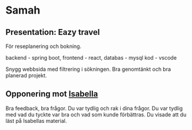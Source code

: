 # Samah

## Presentation: Eazy travel

För reseplanering och bokning.

backend - spring boot,
frontend - react,
databas - mysql
kod - vscode

Snygg webbsida med filtrering i sökningen.
Bra genomtänkt och bra planerad projekt.



## Opponering mot [Isabella](./Isabella.md)

Bra feedback, bra frågor. Du var tydlig och rak i dina frågor. Du var tydlig med vad du tyckte var bra och vad som kunde förbättras. Du visade att du läst på Isabellas material.
